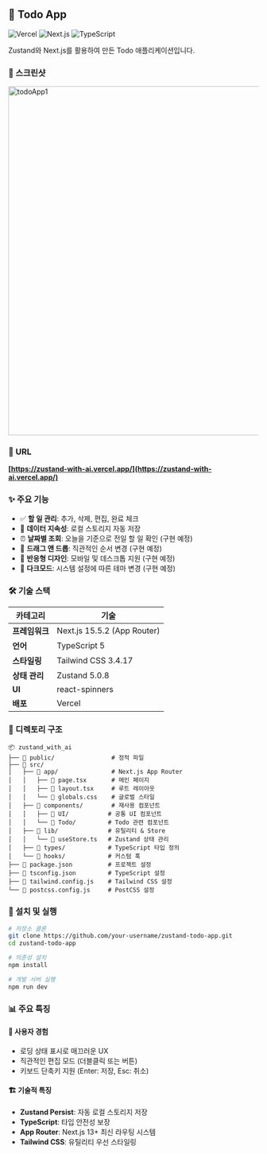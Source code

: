 ## 📝 Todo App
![Vercel](https://img.shields.io/badge/deployed%20on-vercel-blue)
![Next.js](https://img.shields.io/badge/Next.js-15.5.2-black)
![TypeScript](https://img.shields.io/badge/TypeScript-5-blue)

Zustand와 Next.js를 활용하여 만든 Todo 애플리케이션입니다.

### 📱 스크린샷
<img width="592" height="702" alt="todoApp1" src="https://github.com/user-attachments/assets/bfba87b8-f496-474c-981e-211369e0ab7f" />


### 🔗 URL
**[https://zustand-with-ai.vercel.app/](https://zustand-with-ai.vercel.app/)**

### ✨ 주요 기능
- ✅ **할 일 관리**: 추가, 삭제, 편집, 완료 체크
- 💾 **데이터 지속성**: 로컬 스토리지 자동 저장
- ⏰ **날짜별 조회**: 오늘을 기준으로 전일 할 일 확인 (구현 예정)
- 🎯 **드래그 앤 드롭**: 직관적인 순서 변경 (구현 예정)
- 📱 **반응형 디자인**: 모바일 및 데스크톱 지원 (구현 예정)
- 🌙 **다크모드**: 시스템 설정에 따른 테마 변경 (구현 예정)

### 🛠️ 기술 스택
| 카테고리 | 기술 |
|---------|------|
| **프레임워크** | Next.js 15.5.2 (App Router) |
| **언어** | TypeScript 5 |
| **스타일링** | Tailwind CSS 3.4.17 |
| **상태 관리** | Zustand 5.0.8 |
| **UI** | react-spinners |
| **배포** | Vercel |

### 📁 디렉토리 구조
```
📦 zustand_with_ai
├── 📂 public/                # 정적 파일
├── 📂 src/
│   ├── 📂 app/               # Next.js App Router
│   │   ├── 📄 page.tsx       # 메인 페이지
│   │   ├── 📄 layout.tsx     # 루트 레이아웃
│   │   └── 📄 globals.css    # 글로벌 스타일
│   ├── 📂 components/        # 재사용 컴포넌트
│   │   ├── 📂 UI/           # 공통 UI 컴포넌트
│   │   └── 📂 Todo/         # Todo 관련 컴포넌트
│   ├── 📂 lib/              # 유틸리티 & Store
│   │   └── 📄 useStore.ts   # Zustand 상태 관리
│   ├── 📂 types/            # TypeScript 타입 정의
│   └── 📂 hooks/            # 커스텀 훅
├── 📄 package.json          # 프로젝트 설정
├── 📄 tsconfig.json         # TypeScript 설정
├── 📄 tailwind.config.js    # Tailwind CSS 설정
└── 📄 postcss.config.js     # PostCSS 설정
```

### 🚀 설치 및 실행
```bash
# 저장소 클론
git clone https://github.com/your-username/zustand-todo-app.git
cd zustand-todo-app

# 의존성 설치
npm install

# 개발 서버 실행
npm run dev
```

### 📊 주요 특징

#### 🎨 사용자 경험
- 로딩 상태 표시로 매끄러운 UX
- 직관적인 편집 모드 (더블클릭 또는 버튼)
- 키보드 단축키 지원 (Enter: 저장, Esc: 취소)

#### 🏗️ 기술적 특징
- **Zustand Persist**: 자동 로컬 스토리지 저장
- **TypeScript**: 타입 안전성 보장
- **App Router**: Next.js 13+ 최신 라우팅 시스템
- **Tailwind CSS**: 유틸리티 우선 스타일링
